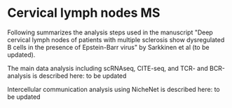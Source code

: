 # Cervical lymph nodes MS
Following summarizes the analysis steps used in the manuscript "Deep cervical lymph nodes of patients with multiple sclerosis show dysregulated B cells in the presence of Epstein-Barr virus" by Sarkkinen et al (to be updated).

The main data analysis including scRNAseq, CITE-seq, and TCR- and BCR-analysis is described here: to be updated

Intercellular communication analysis using NicheNet is described here: to be updated


